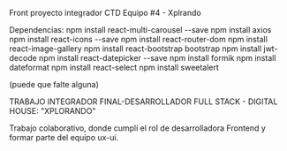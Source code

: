 Front proyecto integrador CTD
Equipo #4 - Xplrando

Dependencias: 
npm install react-multi-carousel --save
npm install axios
npm install react-icons --save
npm install react-router-dom
npm install react-image-gallery
npm install react-bootstrap bootstrap
npm install jwt-decode
npm install react-datepicker --save
npm install formik
npm install dateformat
npm install react-select
npm install sweetalert

(puede que falte alguna)

TRABAJO INTEGRADOR FINAL-DESARROLLADOR FULL STACK - DIGITAL HOUSE: "XPLORANDO"

Trabajo colaborativo, donde cumplí el rol de desarrolladora Frontend  y formar parte del equipo ux-ui. 



